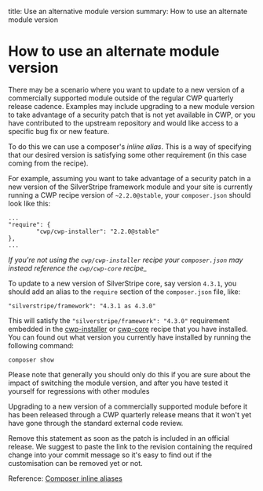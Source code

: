title: Use an alternative module version
summary: How to use an alternate module version

# How to use an alternate module version

There may be a scenario where you want to update to a new version of a commercially supported module outside of the regular CWP quarterly release cadence. Examples may include upgrading to a new module version to take advantage of a security patch that is not yet available in CWP, or you have contributed to the upstream repository and would like access to a specific bug fix or new feature.

To do this we can use a composer's *inline alias*. This is a way of specifying that our desired version is satisfying
some other requirement (in this case coming from the recipe).

For example, assuming you want to take advantage of a security patch in a new version of the SilverStripe framework module and your site is currently running a CWP recipe version of `~2.2.0@stable`, your `composer.json` should look like this:

```
...
"require": {
        "cwp/cwp-installer": "2.2.0@stable"
},
...
```

*If you're not using the `cwp/cwp-installer` recipe your `composer.json` may instead reference the `cwp/cwp-core` recipe_*

To update to a new version of SilverStripe core, say version `4.3.1`, you should add an alias to the `require` section of the `composer.json` file, like:

```
"silverstripe/framework": "4.3.1 as 4.3.0"
```

This will satisfy the `"silverstripe/framework": "4.3.0"` requirement embedded in the [cwp-installer](https://github.com/silverstripe/cwp-installer/tree/2.2) or [cwp-core](https://github.com/silverstripe/cwp-core/tree/2.2) recipe that you have installed. You can found out what version you currently have installed by running the following command:

```
composer show
```

Please note that generally you should only do this if you are sure about the impact of switching the module version, and after you have tested it yourself for regressions with other modules

Upgrading to a new version of a commercially supported module before it has been released through a CWP quarterly release means that it won't yet have gone through the standard external code review.

Remove this statement as soon as the patch is included in an official release. We suggest to paste the link to the revision containing the required change into your commit message so it's easy to find out if the customisation can be
removed yet or not.

Reference: [Composer inline aliases](http://getcomposer.org/doc/articles/aliases.md#require-inline-alias)
